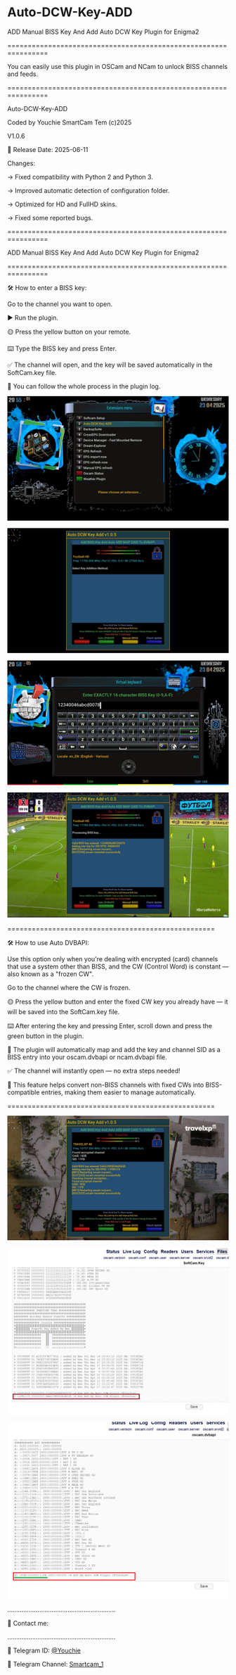 # Auto-DCW-Key-ADD
ADD Manual BISS Key And Add Auto DCW Key Plugin for Enigma2

================================================================

You can easily use this plugin in OSCam and NCam to unlock BISS channels and feeds.

================================================================

Auto-DCW-Key-ADD

Coded by Youchie SmartCam Tem (c)2025

V1.0.6

📅 Release Date: 2025-06-11

Changes:

→ Fixed compatibility with Python 2 and Python 3.

→ Improved automatic detection of configuration folder.

→ Optimized for HD and FullHD skins.

→ Fixed some reported bugs.

================================================================

ADD Manual BISS Key And Add Auto DCW Key Plugin for Enigma2

================================================================

🛠️ How to enter a BISS key:

Go to the channel you want to open.

▶️ Run the plugin.

🟡 Press the yellow button on your remote.

⌨️ Type the BISS key and press Enter.

✅ The channel will open, and the key will be saved automatically in the SoftCam.key file.

📝 You can follow the whole process in the plugin log.


![Skin Screenshot](https://github.com/smcam/Auto-DCW-Key-ADD/blob/main/ScreenShot/1_0_1_8_7_1_20D0000_0_0_0_20250423205501.jpg)

![Skin Screenshot](https://github.com/smcam/Auto-DCW-Key-ADD/blob/main/ScreenShot/1_0_1_8_7_1_20D0000_0_0_0_20250423205523.jpg)

![Skin Screenshot](https://github.com/smcam/Auto-DCW-Key-ADD/blob/main/ScreenShot/1_0_1_8_7_1_20D0000_0_0_0_20250423205807.jpg)

![Skin Screenshot](https://github.com/smcam/Auto-DCW-Key-ADD/blob/main/ScreenShot/1_0_1_8_7_1_20D0000_0_0_0_20250423205825.jpg)

===================================================

🛠️ How to use Auto DVBAPI:

Use this option only when you're dealing with encrypted (card) channels that use a system other than BISS, and the CW (Control Word) is constant — also known as a "frozen CW".

Go to the channel where the CW is frozen.

🟡 Press the yellow button and enter the fixed CW key you already have — it will be saved into the SoftCam.key file.

⌨️ After entering the key and pressing Enter, scroll down and press the green button in the plugin.

🔄 The plugin will automatically map and add the key and channel SID as a BISS entry into your oscam.dvbapi or ncam.dvbapi file.

✅ The channel will instantly open — no extra steps needed!

📝 This feature helps convert non-BISS channels with fixed CWs into BISS-compatible entries, making them easier to manage automatically.

===================================================

![Skin Screenshot](https://github.com/smcam/Auto-DCW-Key-ADD/blob/main/ScreenShot/1_0_1F_11FB_2B5C_13E_820000_0_0_0_20250423210955.jpg)

![Skin Screenshot](https://github.com/smcam/Auto-DCW-Key-ADD/blob/main/ScreenShot/Screenshot%202025-04-23%20210111.png)

![Skin Screenshot](https://github.com/smcam/Auto-DCW-Key-ADD/blob/main/ScreenShot/Screenshot%202025-04-23%20210203.png)

.............................................................

🔗 Contact me:

.............................................................


📢 Telegram ID: [@Youchie](https://t.me/Youchie)

📢 Telegram Channel: [Smartcam_1](https://t.me/smartcam_team)
